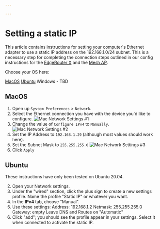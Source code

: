```yaml
---

---
```

# Setting a static IP

This article contains instructions for setting your computer's Ethernet adapter to use a static IP address on the 192.168.1.0/24 subnet. This is a necessary step for completing the connection steps outlined in our config instructions for the [EdgeRouter X]() and the [Mesh AP](./configure-ap-mesh).

Choose your OS here:

[MacOS](#Mac)
[Ubuntu](#Ubuntu)
Windows - TBD

## MacOS

1. Open up `System Preferences` > `Network`.
2. Select the Ethernet connection you have with the device you'd like to configure.
   ![Mac Network Settings #1](/en/latest/assets/images/static-ip/Network_1.png)
3. Change the value of `Configure IPv4` to `Manually`.
   ![Mac Network Settings #2](/en/latest/assets/images/static-ip/Network_2.png)
4. Set the IP Address to `192.168.1.29` (although most values should work here).
5. Set the Subnet Mask to `255.255.255.0`
   ![Mac Network Settings #3](/en/latest/assets/images/static-ip/Network_3.png)
6. Click `Apply`

## Ubuntu

These instructions have only been tested on Ubuntu 20.04.

2. Open your Network settings.
2. Under the "wired" section, click the plus sign to create a new settings profile. Name the profile "Static IP" or whatever you want.
3. In the **IPv4** tab, choose "Manual".
4. Use these settings:
   Address: 192.168.1.2
   Netmask: 255.255.255.0
   Gateway: empty
   Leave DNS and Routes on "Automatic"
5. Click "add"; you should see the profile appear in your settings. Select it when connected to activate the static IP.